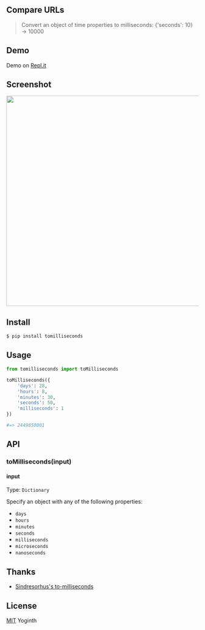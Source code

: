 ## Compare URLs

> Convert an object of time properties to milliseconds: {'seconds': 10} → 10000

## Demo

Demo on [Repl.it](https://repl.it/@yoginth/tomilliseconds)

## Screenshot

<img src="https://gitlab.com/yoginth/tomilliseconds/raw/master/Screenshot.png" width="550">

## Install

```
$ pip install tomilliseconds
```

## Usage

```python
from tomilliseconds import toMilliseconds

toMilliseconds({
	'days': 28,
	'hours': 8,
	'minutes': 30,
	'seconds': 50,
	'milliseconds': 1
})

#=> 2449850001
```

## API

### toMilliseconds(input)

#### input

Type: `Dictionary`

Specify an object with any of the following properties:

- `days`
- `hours`
- `minutes`
- `seconds`
- `milliseconds`
- `microseconds`
- `nanoseconds`

## Thanks

- [Sindresorhus's to-milliseconds](https://github.com/sindresorhus/to-milliseconds)

## License

[MIT][license] Yoginth

[LICENSE]: https://mit.yoginth.com
